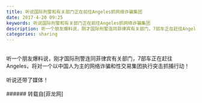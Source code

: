 ```yaml
---
title: 听说国际刑警和有关部门正在前往Angeles抓网络诈骗集团
date: 2017-4-20 09:25
keywords: 听说国际刑警和有关部门正在前往Angeles抓网络诈骗集团
description: 听一个朋友爆料说，刚才国际刑警连同菲律宾有关部门，7部车正在赶往Angeles，将对一个以中国人为主的网络诈骗和性交易集团执行突击抓捕行动！听说还带了媒体！
categories: sharing
---
```

<td class="t_f" id="postmessage_715182">

<br/>
听一个朋友爆料说，刚才国际刑警连同菲律宾有关部门，7部车正在赶往Angeles，将对一个以中国人为主的网络诈骗和性交易集团执行突击抓捕行动！<br/>
<br/>
听说还带了媒体！<br/>
<br/>
</td>
###### 转载自[菲龙网]